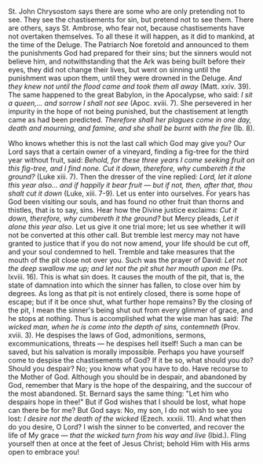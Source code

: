 
St. John Chrysostom says there are some who are only pretending not to see. They see the chastisements for sin, but pretend not to see them. There are others, says St. Ambrose, who fear not, because chastisements have not overtaken themselves. To all these it will happen, as it did to mankind, at the time of the Deluge. The Patriarch Noe foretold and announced to them the punishments God had prepared for their sins; but the sinners would not believe him, and notwithstanding that the Ark was being built before their eyes, they did not change their lives, but went on sinning until the punishment was upon them, until they were drowned in the Deluge. *And they knew not until the flood came and took them all away* (Matt. xxiv. 39). The same happened to the great Babylon, in the Apocalypse, who said: *I sit a queen,... and sorrow I shall not see* (Apoc. xviii. 7). She persevered in her impurity in the hope of not being punished, but the chastisement at length came as had been predicted. *Therefore shall her plagues come in one day, death and mourning, and famine, and she shall be burnt with the fire* (Ib. 8).

Who knows whether this is not the last call which God may give you? Our Lord says that a certain owner of a vineyard, finding a fig-tree for the third year without fruit, said: *Behold, for these three years I come seeking fruit on this fig-tree, and I find none. Cut it down, therefore, why cumbereth it the ground?* (Luke xiii. 7). Then the dresser of the vine replied: *Lord, let it alone this year also... and if happily it bear fruit — but if not, then, after that, thou shalt cut it down* (Luke, xiii. 7-9). Let us enter into ourselves. For years has God been visiting our souls, and has found no other fruit than thorns and thistles, that is to say, sins. Hear how the Divine justice exclaims: *Cut it down, therefore, why cumbereth it the ground?* but Mercy pleads, *Let it alone this year also*. Let us give it one trial more; let us see whether it will not be converted at this other call. But tremble lest mercy may not have granted to justice that if you do not now amend, your life should be cut off, and your soul condemned to hell. Tremble and take measures that the mouth of the pit close not over you. Such was the prayer of David: *Let not the deep swallow me up; and let not the pit shut her mouth upon me* (Ps. lxviii. 16). This is what sin does. It causes the mouth of the pit, that is, the state of damnation into which the sinner has fallen, to close over him by degrees. As long as that pit is not entirely closed, there is some hope of escape; but if it be once shut, what further hope remains? By the closing of the pit, I mean the sinner\'s being shut out from every glimmer of grace, and he stops at nothing. Thus is accomplished what the wise man has said: *The wicked man, when he is come into the depth of sins, contemneth* (Prov. xviii. 3). He despises the laws of God, admonitions, sermons, excommunications, threats — he despises hell itself! Such a man can be saved, but his salvation is morally impossible. Perhaps you have yourself come to despise the chastisements of God? If it be so, what should you do? Should you despair? No; you know what you have to do. Have recourse to the Mother of God. Although you should be in despair, and abandoned by God, remember that Mary is the hope of the despairing, and the succour of the most abandoned. St. Bernard says the same thing: \"Let him who despairs hope in thee!\" But if God wishes that I should be lost, what hope can there be for me? But God says: No, my son, I do not wish to see you lost: *I desire not the death of the wicked* (Ezech. xxxiii. 11). And what then do you desire, O Lord? I wish the sinner to be converted, and recover the life of My grace — *that the wicked turn from his way and live* (Ibid.). Fling yourself then at once at the feet of Jesus Christ; behold Him with His arms open to embrace you!

